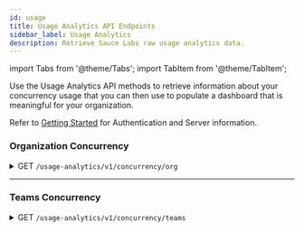 ```yaml
---
id: usage
title: Usage Analytics API Endpoints
sidebar_label: Usage Analytics
description: Retrieve Sauce Labs raw usage analytics data.
---
```


import Tabs from '@theme/Tabs';
import TabItem from '@theme/TabItem';

Use the Usage Analytics API methods to retrieve information about your concurrency usage that you can then use to populate a dashboard that is meaningful for your organization.

Refer to [Getting Started](/dev/api) for Authentication and Server information.

### Organization Concurrency

<details>
    <summary>
        <span className="api get">GET</span>
        <code>/usage-analytics/v1/concurrency/org</code>
    </summary>
<p/>
Return information about concurrency usage for organization:
<ul>
<li>maximum, minimum concurrency for given granularity (monthly, weekly, daily, hourly),</li>
<li>teams' share for the organization maximum concurrency for given granularity (in percentage),</li>
<li>current limits.</li>
</ul>
Concurrency data is broken down by resource types for:
<ul>
    <li>
        Virtual Cloud:
            <ul>
                <li>virtual machines,</li>
                <li>mac virtual machines,</li>
                <li>mac arm virtual machines,</li>
                <li>total virtial machines, combining all resource types.</li>
            </ul>
    </li>
    <li>
        Real Device Cloud:
            <ul>
                <li>private devices,</li>
                <li>public devices,</li>
                <li>total virtial machines, combining all resource types.</li>
            </ul>
    </li>
</ul>

#### Parameters

:::note
This call requires <code>org_id</code> parameter.
:::

<table id="table-api">
  <tbody>
    <tr>
     <td><code>org_id</code></td>
       <td><p><small>| QUERY| REQUIRED | STRING |</small></p><p>Return results only for the specified <code>org_id</code>.</p></td>
    </tr>
  </tbody>
  <tbody>
    <tr>
     <td><code>source</code></td>
    <td><p><small>| QUERY | OPTIONAL | ARRAY |</small></p><p>Return results only for tests run in virtual device cloud or real device cloud. Supported values are:</p><p>
     <ul>
      <li><code>rdc</code> - Real Device Cloud</li>
      <li><code>vdc</code> - Virtual Device Cloud</li>
    </ul></p>Default value is: <code>vdc</code>
    </td>
    </tr>
  </tbody>
  <tbody>
    <tr>
     <td><code>granularity</code></td>
     <td><p><small>| QUERY | OPTIONAL | STRING |</small></p><p>Return results grouped by given granularity:</p><p>
     <ul>
      <li><code>hourly</code></li>
      <li><code>weekly</code></li>
      <li><code>daily</code></li>
      <li><code>monthly</code></li>
    </ul></p>Default value is: <code>daily</code>
    </td>
    </tr>
  </tbody>
  <tbody>
    <tr>
     <td><code>resource_type</code></td>
     <td><p><small>| QUERY | OPTIONAL | STRING |</small></p><p>Return results only for given resource type</p>
     <p/>
     For the Virtual Could tests:
     <ul>
      <li><code>virtual_machine</code></li>
      <li><code>mac_virtual_machine</code></li>
      <li><code>mac_arm_virtual_machine</code></li>
      <li><code>total_virtual_machine</code></li>
    </ul>
    For the Real Devices Could tests:
     <ul>
      <li><code>private_real_device</code></li>
      <li><code>public_real_device</code></li>
      <li><code>total_real_device</code></li>
    </ul>
    </td>
    </tr>
  </tbody>
  <tbody>
    <tr>
     <td><code>start_date</code></td>
       <td><p><small>| QUERY | DATE |</small></p><p>The starting date of the period during which the test runs executed, in <code>YYYY-MM-DDTHH:mm:ssZ</code> (UTC) format.</p></td>
    </tr>
  </tbody>
  <tbody>
    <tr>
     <td><code>end_date</code></td>
       <td><p><small>| QUERY | DATE |</small></p><p>The ending date of the period during which the test runs executed, in <code>YYYY-MM-DDTHH:mm:ssZ</code> (UTC) format.</p></td>
    </tr>
  </tbody>
</table>

<Tabs
groupId="dc-url"
defaultValue="us"
values={[
{label: 'United States', value: 'us'},
{label: 'Europe', value: 'eu'},
]}>

<TabItem value="us">

```jsx title="Sample Request"
curl -u "$SAUCE_USERNAME:$SAUCE_ACCESS_KEY" --location \
--request GET "https://api.us-west-1.saucelabs.com/usage-analytics/v1/concurrency/org?org_id=<org_id>" | json_pp
```

</TabItem>
<TabItem value="eu">

```jsx title="Sample Request"
curl -u "$SAUCE_USERNAME:$SAUCE_ACCESS_KEY" --location \
--request GET "https://api.eu-central-1.saucelabs.com/usage-analytics/v1/concurrency/org?org_id=<org_id>" | json_pp
```

</TabItem>
</Tabs>

#### Responses

<table id="table-api">
<tbody>
  <tr>
    <td><code>200</code></td>
    <td colSpan='2'>Success.</td>
  </tr>
</tbody>
<tbody>
  <tr>
    <td><code>422</code></td>
    <td colSpan='2'>Validation Error.</td>
  </tr>
</tbody>
</table>

```jsx title="Sample Response"
{
  "by_org": {
    "org_id": "string",
    "data": [
      {
        "time": "string",
        "values": [
          {
            "resource_type": "virtual_machine",
            "concurrency": {
              "max": 0,
              "min": 0,
              "max_org_concurrency_team_share": [
                {
                  "team_id": "string",
                  "pct": 0,
                  "avg_concurrency": 0
                }
              ]
            },
            "limits": {
              "total": 0,
              "resource": 0,
              "total_original": 0,
              "resource_original": 0
            }
          }
        ]
      }
    ]
  }
}
```

</details>

---

### Teams Concurrency

<details>
    <summary>
        <span className="api get">GET</span>
        <code>/usage-analytics/v1/concurrency/teams</code>
    </summary>
<p/>
Return information about concurrency usage for teams:
<ul>
<li>maximum, minimum concurrency for given granularity (monthly, weekly, daily, hourly),</li>
<li>current limits.</li>
</ul>
Concurrency data is broken down by resource types for:
<ul>
    <li>
        Virtual Cloud:
            <ul>
                <li>virtual machines,</li>
                <li>mac virtual machines,</li>
                <li>mac arm virtual machines,</li>
                <li>total virtial machines, combining all resource types.</li>
            </ul>
    </li>
    <li>
        Real Device Cloud:
            <ul>
                <li>private devices,</li>
                <li>public devices,</li>
                <li>total virtial machines, combining all resource types.</li>
            </ul>
    </li>
</ul>

#### Parameters

:::note
This call requires <code>org_id</code> and <code>team_id</code> parameters.
:::

<table id="table-api">
  <tbody>
    <tr>
     <td><code>org_id</code></td>
       <td><p><small>| QUERY| REQUIRED | STRING |</small></p><p>Return results only for the specified <code>org_id</code>.</p></td>
    </tr>
  </tbody>
  <tbody>
    <tr>
     <td><code>team_id</code></td>
       <td><p><small>| QUERY| REQUIRED | STRING |</small></p><p>Return results only for the specified <code>team_id</code>.</p></td>
    </tr>
  </tbody>
  <tbody>
    <tr>
     <td><code>source</code></td>
    <td><p><small>| QUERY | OPTIONAL | ARRAY |</small></p><p>Return results only for tests run in virtual device cloud or real device cloud. Supported values are:</p><p>
     <ul>
      <li><code>rdc</code> - Real Device Cloud</li>
      <li><code>vdc</code> - Virtual Device Cloud</li>
    </ul></p>Default value is: <code>vdc</code>
    </td>
    </tr>
  </tbody>
  <tbody>
    <tr>
     <td><code>granularity</code></td>
     <td><p><small>| QUERY | OPTIONAL | STRING |</small></p><p>Return results grouped by given granularity:</p><p>
     <ul>
      <li><code>hourly</code></li>
      <li><code>weekly</code></li>
      <li><code>daily</code></li>
      <li><code>monthly</code></li>
    </ul></p>Default value is: <code>daily</code>
    </td>
    </tr>
  </tbody>
  <tbody>
    <tr>
     <td><code>resource_type</code></td>
     <td><p><small>| QUERY | OPTIONAL | STRING |</small></p><p>Return results only for given resource type</p>
     <p/>
     For the Virtual Could tests:
     <ul>
      <li><code>virtual_machine</code></li>
      <li><code>mac_virtual_machine</code></li>
      <li><code>mac_arm_virtual_machine</code></li>
      <li><code>total_virtual_machine</code></li>
    </ul>
    For the Real Devices Could tests:
     <ul>
      <li><code>private_real_device</code></li>
      <li><code>public_real_device</code></li>
      <li><code>total_real_device</code></li>
    </ul>
    </td>
    </tr>
  </tbody>
  <tbody>
    <tr>
     <td><code>start_date</code></td>
       <td><p><small>| QUERY | DATE |</small></p><p>The starting date of the period during which the test runs executed, in <code>YYYY-MM-DDTHH:mm:ssZ</code> (UTC) format.</p></td>
    </tr>
  </tbody>
  <tbody>
    <tr>
     <td><code>end_date</code></td>
       <td><p><small>| QUERY | DATE |</small></p><p>The ending date of the period during which the test runs executed, in <code>YYYY-MM-DDTHH:mm:ssZ</code> (UTC) format.</p></td>
    </tr>
  </tbody>
</table>

<Tabs
groupId="dc-url"
defaultValue="us"
values={[
{label: 'United States', value: 'us'},
{label: 'Europe', value: 'eu'},
]}>

<TabItem value="us">

```jsx title="Sample Request"
curl -u "$SAUCE_USERNAME:$SAUCE_ACCESS_KEY" --location \
--request GET "https://api.us-west-1.saucelabs.com/usage-analytics/v1/concurrency/teams?org_id=<org_id>" | json_pp
```

</TabItem>
<TabItem value="eu">

```jsx title="Sample Request"
curl -u "$SAUCE_USERNAME:$SAUCE_ACCESS_KEY" --location \
--request GET "https://api.eu-central-1.saucelabs.com/usage-analytics/v1/concurrency/teams?org_id=<org_id>" | json_pp
```

</TabItem>
</Tabs>

#### Responses

<table id="table-api">
<tbody>
  <tr>
    <td><code>200</code></td>
    <td colSpan='2'>Success.</td>
  </tr>
</tbody>
<tbody>
  <tr>
    <td><code>422</code></td>
    <td colSpan='2'>Validation Error.</td>
  </tr>
</tbody>
</table>

```jsx title="Sample Response"
{
  "by_team": [
    {
      "team_id": "string",
      "data": [
        {
          "time": "string",
          "values": [
            {
              "resource_type": "virtual_machine",
              "concurrency": {
                "max": 0,
                "min": 0,
                "max_org_concurrency_team_share": [
                  {
                    "team_id": "string",
                    "pct": 0,
                    "avg_concurrency": 0
                  }
                ]
              },
              "limits": {
                "total": 0,
                "resource": 0,
                "total_original": 0,
                "resource_original": 0
              }
            }
          ]
        }
      ]
    }
  ]
}
```
</details>
